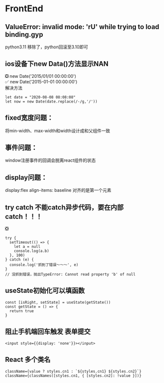 # FrontEnd
## ValueError: invalid mode: 'rU' while trying to load binding.gyp
python3.11 移除了，python回滚至3.10即可

## ios设备下new Data()方法显示NAN
❎ new Date('2015/01/01 00:00:00') <br/>
✅ new Date('2015-01-01 00:00:00') <br/>
解决方法
```
let date = "2020-08-08 08:08:08"
let now = new Date(date.replace(/-/g,'/'))
```

## fixed宽度问题：
将min-width、max-width和width设计成和父组件一致

## 事件问题：
window注册事件的回调会脱离react组件的状态

## display问题：
display:flex
align-items: baseline 对齐的是第一个元素

## try catch 不能catch异步代码，要在内部catch！！！
❎
```
try {
  setTimeout(() => {
    let a = null
    console.log(a.b)
  }, 100)
} catch (e) {
  console.log('抓到了错误～～～', e)
}
// 没抓到错误，抛出TypeError: Cannot read property 'b' of null
```
## useState初始化可以填函数
```
const [isRight, setState] = useState(getState())
const getState = () => {
  return true
}
```

## 阻止手机端回车触发 表单提交
```
<input style={{display: 'none'}}></input>
```

## React 多个类名
```
className={value ? styles.cn1 : `${styles.cn1} ${styles.cn2}`}
className={classNames([styles.cn1, { [styles.cn2]: !value }])}
```
